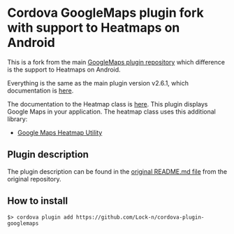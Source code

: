 # Cordova GoogleMaps plugin fork with support to Heatmaps on Android

  This is a fork from the main [GoogleMaps plugin repository](https://github.com/mapsplugin/cordova-plugin-googlemaps) which difference is the support to Heatmaps on Android.

  Everything is the same as the main plugin version v2.6.1, which documentation is [here](https://github.com/mapsplugin/cordova-plugin-googlemaps-doc/blob/master/v2.6.0/README.md).

  The documentation to the Heatmap class is [here](HEATMAP_DOC.md).
  This plugin displays Google Maps in your application.
  The heatmap class uses this additional library:

  - [Google Maps Heatmap Utility](https://developers.google.com/maps/documentation/android-sdk/utility/heatmap)


## Plugin description
  The plugin description can be found in the [original README.md file](orig_README.md) from the original repository.

## How to install

  ```
  $> cordova plugin add https://github.com/Lock-n/cordova-plugin-googlemaps
  ```